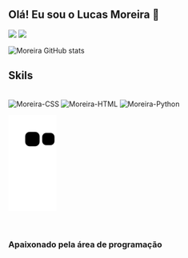 <h2> Olá! Eu sou o Lucas Moreira 🤝 </h2>
<div> 
  <a href = "mailto:contatoparalucasmoreira@gmail.com"><img src="https://img.shields.io/badge/Gmail-D14836?style=for-the-badge&logo=gmail&logoColor=white" target="_blank"></a>
  <a href="https://www.linkedin.com/in/lucas-moreira-arbr/" target="_blank"><img src="https://img.shields.io/badge/-LinkedIn-%230077B5?style=for-the-badge&logo=linkedin&logoColor=white" target="_blank"></a>   
</div>

![Moreira GitHub stats](https://github-readme-stats.vercel.app/api?username=moreira-89&show_icons=true&theme=github_dark)

  <h2>Skils</h2>
  </div>
  <div style="display: inline_block"><br>
  <img align="center" alt="Moreira-CSS" src="https://img.shields.io/badge/HTML5-E34F26?style=for-the-badge&logo=html5&logoColor=white">
  <img align="center" alt="Moreira-HTML"src="https://img.shields.io/badge/CSS3-1572B6?style=for-the-badge&logo=css3&logoColor=white">
  <img align="center" alt="Moreira-Python"src="https://img.shields.io/badge/Python-14354C?style=for-the-badge&logo=python&logoColor=white">
  
  ![Snake animation](https://github.com/Moreira-89/Moreira-89/blob/output/github-contribution-grid-snake.svg)

  </div><br/>
  <h3> Apaixonado pela área de programação </h3>
  

